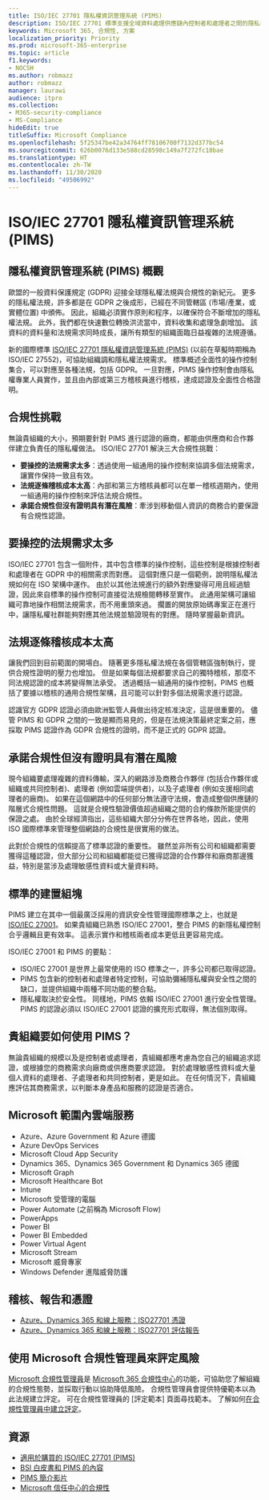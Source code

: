 ```yaml
---
title: ISO/IEC 27701 隱私權資訊管理系統 (PIMS)
description: ISO/IEC 27701 標準支援全域資料處理供應鏈內控制者和處理者之間的隱私權責任和法規合規性。
keywords: Microsoft 365, 合規性, 方案
localization_priority: Priority
ms.prod: microsoft-365-enterprise
ms.topic: article
f1.keywords:
- NOCSH
ms.author: robmazz
author: robmazz
manager: laurawi
audience: itpro
ms.collection:
- M365-security-compliance
- MS-Compliance
hideEdit: true
titleSuffix: Microsoft Compliance
ms.openlocfilehash: 5f25347be42a34764ff78106700f7132d377bc54
ms.sourcegitcommit: 626b0076d133e588cd28598c149a7f272fc18bae
ms.translationtype: HT
ms.contentlocale: zh-TW
ms.lasthandoff: 11/30/2020
ms.locfileid: "49506992"
---
```

# <a name="isoiec-27701-privacy-information-management-system-pims"></a>ISO/IEC 27701 隱私權資訊管理系統 (PIMS)

## <a name="privacy-information-management-system-pims-overview"></a>隱私權資訊管理系統 (PIMS) 概觀

歐盟的一般資料保護規定 (GDPR) 迎接全球隱私權法規與合規性的新紀元。 更多的隱私權法規，許多都是在 GDPR 之後成形，已經在不同管轄區 (市場/產業，或實體位置) 中頒佈。 因此，組織必須實作原則和程序，以確保符合不斷增加的隱私權法規。 此外，我們都在快速數位轉換洪流當中，資料收集和處理急劇增加。 該資料的資料量和法規需求同時成長，讓所有類型的組織面臨日益複雜的法規遵循。

新的國際標準 [ISO/IEC 27701 隱私權資訊管理系統 (PIMS)](https://www.iso.org/standard/71670.html) (以前在草擬時期稱為 ISO/IEC 27552)，可協助組織調和隱私權法規需求。 標準概述全面性的操作控制集合，可以對應至各種法規，包括 GDPR。 一旦對應，PIMS 操作控制會由隱私權專業人員實作，並且由內部或第三方稽核員進行稽核，達成認證及全面性合格證明。

## <a name="compliance-challenges"></a>合規性挑戰

無論貴組織的大小，預期要針對 PIMS 進行認證的廠商，都能由供應商和合作夥伴建立負責任的隱私權做法。 ISO/IEC 27701 解決三大合規性挑戰：

- **要操控的法規需求太多**：透過使用一組通用的操作控制來協調多個法規需求，讓實作保持一致且有效。
- **法規逐條稽核成本太高**：內部和第三方稽核員都可以在單一稽核週期內，使用一組通用的操作控制來評估法規合規性。
- **承諾合規性但沒有證明具有潛在風險**：牽涉到移動個人資訊的商務合約要保證有合規性認證。

## <a name="too-many-regulatory-requirements-to-juggle"></a>要操控的法規需求太多

ISO/IEC 27701 包含一個附件，其中包含標準的操作控制，這些控制是根據控制者和處理者在 GDPR 中的相關需求而對應。 這個對應只是一個範例，說明隱私權法規如何在 ISO 架構中運作。 由於以其他法規進行的額外對應變得可用且經過驗證，因此來自標準的操作控制可直接從法規檢閱轉移至實作。 此通用架構可讓組織可靠地操作相關法規需求，而不用重頭來過。 擱置的開放原始碼專案正在進行中，讓隱私權社群能夠對應其他法規並驗證現有的對應。 隨時掌握最新資訊。

## <a name="too-costly-to-audit-regulation-by-regulation"></a>法規逐條稽核成本太高

讓我們回到目前範圍的開場白。 隨著更多隱私權法規在各個管轄區強制執行，提供合規性證明的壓力也增加。 但是如果每個法規都要求自己的獨特稽核，那麼不同法規認證的成本將變得無法承受。 透過概括一組通用的操作控制，PIMS 也概括了要據以稽核的通用合規性架構，且可能可以針對多個法規需求進行認證。

認識官方 GDPR 認證必須由歐洲監管人員做出待定核准決定，這是很重要的。 儘管 PIMS 和 GDPR 之間的一致是顯而易見的，但是在法規決策最終定案之前，應採取 PIMS 認證作為 GDPR 合規性的證明，而不是正式的 GDPR 認證。

## <a name="promises-of-compliance-without-proof-is-potentially-risky"></a>承諾合規性但沒有證明具有潛在風險

現今組織要處理複雜的資料傳輸，深入的網路涉及商務合作夥伴 (包括合作夥伴或組織或共同控制者)、處理者 (例如雲端提供者)，以及子處理者 (例如支援相同處理者的廠商)。 如果在這個網路中的任何部分無法遵守法規，會造成整個供應鏈的階層式合規性問題。 這就是合規性驗證價值超過組織之間的合約條款所能提供的保證之處。 由於全球經濟指出，這些組織大部分分佈在世界各地，因此，使用 ISO 國際標準來管理整個網路的合規性是很實用的做法。

此對於合規性的信賴提高了標準認證的重要性。 雖然並非所有公司和組織都需要獲得這種認證，但大部分公司和組織都能從已獲得認證的合作夥伴和廠商那邊獲益，特別是當涉及處理敏感性資料或大量資料時。

## <a name="building-blocks-of-the-standard"></a>標準的建置組塊

PIMS 建立在其中一個最廣泛採用的資訊安全性管理國際標準之上，也就是 [ISO/IEC 27001](offering-iso-27001.md)。 如果貴組織已熟悉 ISO/IEC 27001，整合 PIMS 的新隱私權控制合乎邏輯且更有效率。 這表示實作和稽核兩者成本更低且更容易完成。

ISO/IEC 27001 和 PIMS 的要點：

- ISO/IEC 27001 是世界上最常使用的 ISO 標準之一，許多公司都已取得認證。
- PIMS 包含新的控制者和處理者特定控制，可協助彌補隱私權與安全性之間的缺口，並提供組織中兩種不同功能的整合點。
- 隱私權取決於安全性。 同樣地，PIMS 依賴 ISO/IEC 27001 進行安全性管理。 PIMS 的認證必須以 ISO/IEC 27001 認證的擴充形式取得，無法個別取得。

## <a name="what-should-your-organization-do-with-pims"></a>貴組織要如何使用 PIMS？

無論貴組織的規模以及是控制者或處理者，貴組織都應考慮為您自己的組織追求認證，或根據您的商務需求向廠商或供應商要求認證。 對於處理敏感性資料或大量個人資料的處理者、子處理者和共同控制者，更是如此。 在任何情況下，貴組織應評估其商務需求，以判斷本身產品和服務的認證是否適合。

## <a name="microsoft-in-scope-cloud-services"></a>Microsoft 範圍內雲端服務

- Azure、Azure Government 和 Azure 德國
- Azure DevOps Services
- Microsoft Cloud App Security
- Dynamics 365、Dynamics 365 Government 和 Dynamics 365 德國
- Microsoft Graph
- Microsoft Healthcare Bot
- Intune
- Microsoft 受管理的電腦
- Power Automate (之前稱為 Microsoft Flow)
- PowerApps
- Power BI
- Power BI Embedded
- Power Virtual Agent
- Microsoft Stream
- Microsoft 威脅專家
- Windows Defender 進階威脅防護

## <a name="audits-reports-and-certificates"></a>稽核、報告和憑證

- [Azure、Dynamics 365 和線上服務：ISO27701 憑證](https://aka.ms/azureiso27701cert)
- [Azure、Dynamics 365 和線上服務：ISO27701 評估報告](https://aka.ms/azureiso27701report)

## <a name="use-microsoft-compliance-manager-to-assess-your-risk"></a>使用 Microsoft 合規性管理員來評定風險

[Microsoft 合規性管理員](https://docs.microsoft.com/microsoft-365/compliance/compliance-manager)是 [Microsoft 365 合規性中心](https://docs.microsoft.com/microsoft-365/compliance/microsoft-365-compliance-center)的功能，可協助您了解組織的合規性態勢，並採取行動以協助降低風險。 合規性管理員會提供特優範本以為此法規建立評定。 可在合規性管理員的 [評定範本] 頁面尋找範本。 了解如何[在合規性管理員中建立評定](https://docs.microsoft.com/microsoft-365/compliance/compliance-manager-assessments)。

## <a name="resources"></a>資源

- [適用於購買的 ISO/IEC 27701 (PIMS)](https://www.iso.org/standard/71670.html)
- [BSI 白皮書和 PIMS 的內容](https://www.bsigroup.com/globalassets/localfiles/en-gb/data-protection/bsi_privacy_matters_white_paper-web.pdf)
- [PIMS 簡介影片](https://www.microsoft.com/videoplayer/embed/RE3uaQJ)
- [Microsoft 信任中心的合規性](https://www.microsoft.com/trust-center/compliance/compliance-overview)

